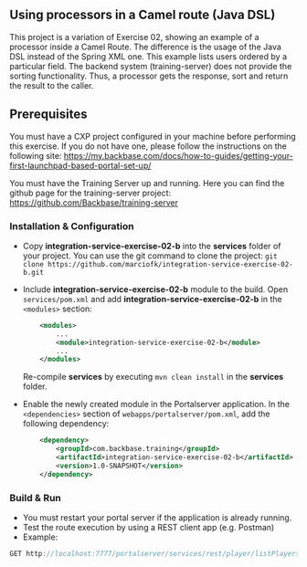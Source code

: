 ## Using processors in a Camel route (Java DSL)
This project is a variation of Exercise 02, showing an example of a processor inside a Camel Route. The difference is the usage 
of the Java DSL instead of the Spring XML one. This example lists users ordered by a particular field. 
The backend system (training-server) does not provide the sorting functionality. 
Thus, a processor gets the response, sort and return the result to the caller.

## Prerequisites
You must have a CXP project configured in your machine before performing this exercise. If you do not have one, please follow the instructions on the following site: https://my.backbase.com/docs/how-to-guides/getting-your-first-launchpad-based-portal-set-up/

You must have the Training Server up and running. Here you can find the github page for the training-server project: https://github.com/Backbase/training-server

### Installation & Configuration

- Copy **integration-service-exercise-02-b** into the **services** folder of your project. You can use the git command to clone the project: ```git clone https://github.com/marciofk/integration-service-exercise-02-b.git```

- Include **integration-service-exercise-02-b** module to the build.  Open `services/pom.xml` and add **integration-service-exercise-02-b** in the `<modules>` section: 
	```xml
	    <modules>
	        ...	    
	        <module>integration-service-exercise-02-b</module>
	        ...
	    </modules>
	```	
	Re-compile **services** by executing `mvn clean install` in the **services** folder.
	
- Enable the newly created module in the Portalserver application. In the `<dependencies>` section of `webapps/portalserver/pom.xml`, add the following dependency:

	```xml
	    <dependency>
	        <groupId>com.backbase.training</groupId>
	        <artifactId>integration-service-exercise-02-b</artifactId>
	        <version>1.0-SNAPSHOT</version>
	    </dependency>
	```

### Build & Run

- You must restart your portal server if the application is already running. 
- Test the route execution by using a REST client app (e.g. Postman)
- Example:

```javascript
GET http://localhost:7777/portalserver/services/rest/player/listPlayers?sort=username
``` 


 





